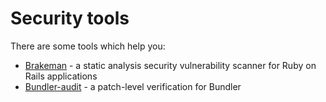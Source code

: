 # Security tools

There are some tools which help you:

* [Brakeman](https://github.com/presidentbeef/brakeman) - a static analysis security vulnerability scanner for Ruby on Rails applications
* [Bundler-audit](https://github.com/rubysec/bundler-audit) - a patch-level verification for Bundler
